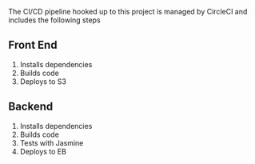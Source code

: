 The CI/CD pipeline hooked up to this project is managed by CircleCI and includes the following steps
## Front End
1. Installs dependencies
2. Builds code
3. Deploys to S3

## Backend
1. Installs dependencies
2. Builds code
3. Tests with Jasmine
4. Deploys to EB